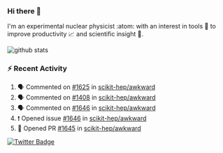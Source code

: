 ### Hi there 👋 

I'm an experimental nuclear physicist :atom: with an interest in tools :wrench: to improve productivity :chart_with_upwards_trend: and scientific insight :telescope:.

![github stats](https://github-readme-stats.vercel.app/api?username=agoose77&show_icons=true&hide_rank=true&hide_title=true&bg_color=30,e76445,904e95&text_color=efe3ec&icon_color=efe3ec)
<!--
**agoose77/agoose77** is a ✨ _special_ ✨ repository because its `README.md` (this file) appears on your GitHub profile.

Here are some ideas to get you started:

- 🔭 I’m currently working on ...
- 🌱 I’m currently learning ...
- 👯 I’m looking to collaborate on ...
- 🤔 I’m looking for help with ...
- 💬 Ask me about ...
- 📫 How to reach me: ...
- 😄 Pronouns: ...
- ⚡ Fun fact: ...
-->

### :zap: Recent Activity
<!--START_SECTION:activity-->
1. 🗣 Commented on [#1625](https://github.com/scikit-hep/awkward/issues/1625) in [scikit-hep/awkward](https://github.com/scikit-hep/awkward)
2. 🗣 Commented on [#1408](https://github.com/scikit-hep/awkward/issues/1408) in [scikit-hep/awkward](https://github.com/scikit-hep/awkward)
3. 🗣 Commented on [#1646](https://github.com/scikit-hep/awkward/issues/1646) in [scikit-hep/awkward](https://github.com/scikit-hep/awkward)
4. ❗️ Opened issue [#1646](https://github.com/scikit-hep/awkward/issues/1646) in [scikit-hep/awkward](https://github.com/scikit-hep/awkward)
5. 💪 Opened PR [#1645](https://github.com/scikit-hep/awkward/pull/1645) in [scikit-hep/awkward](https://github.com/scikit-hep/awkward)
<!--END_SECTION:activity-->


[![Twitter Badge](https://img.shields.io/twitter/follow/agoose77?style=flat-square&logo=Twitter&logoColor=white&color=cornflowerblue)](https://twitter.com/agoose77)
